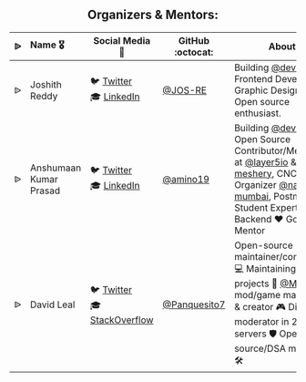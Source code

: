 <div align="center">
  <h2 align="center"> Organizers & Mentors: </h2>
</div>

|    ᐉ    |      Name :medal_military:    |     Social Media :wave:    | GitHub :octocat: | About |
|:-------------:|:-------------------|------------------|---------------|---------------|
| ᐉ | Joshith Reddy | :bird: [Twitter](https://twitter.com/JoshithReddy_g) <br>:mortar_board: [LinkedIn](https://www.linkedin.com/in/joshith-reddy-gopidi/) | [@JOS-RE](https://github.com/jos-re)  | Building [@devstrons](https://github.com/devstrons), Frontend Developer, Graphic Designer, Open source enthusiast. |
| ᐉ | Anshumaan Kumar Prasad | :bird: [Twitter](https://twitter.com/aminostwt) <br>:mortar_board: [LinkedIn](https://www.linkedin.com/in/anshumaankumarprasad) | [@amino19](https://github.com/amino19)  | Building [@devstrons](https://github.com/devstrons), Open Source Contributor/Member at [@layer5io](https://github.com/layer5io) & [meshery](https://github.com/meshery), CNCF Organizer [@navi-mumbai](https://community.cncf.io/navi-mumbai), Postman Student Expert, Backend ❤️ Golang Mentor |
| ᐉ | David Leal | :bird: [Twitter](https://twitter.com/David_Leal_7) <br>:mortar_board: [StackOverflow](https://stackoverflow.com/users/14539444/david-leal) | [@Panquesito7](https://github.com/Panquesito7)  |  Open-source maintainer/contributor 💻 Maintaining 50+ projects 🚀 [@Minetest](https://minetest.net) mod/game maintainer & creator 🎮 Discord moderator in 20+ servers 🛡 Open-source/DSA mentor 🛠 |
